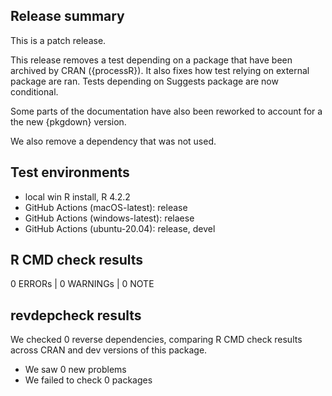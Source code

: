 ## Release summary

This is a patch release. 

This release removes a test depending on a package that have been archived by
CRAN ({processR}). It also fixes how test relying on external package are ran.
Tests depending on Suggests package are now conditional.

Some parts of the documentation have also been reworked to account for a the new
{pkgdown} version.

We also remove a dependency that was not used.

## Test environments
* local win R install, R 4.2.2
* GitHub Actions (macOS-latest): release
* GitHub Actions (windows-latest): relaese
* GitHub Actions (ubuntu-20.04): release, devel

## R CMD check results

0 ERRORs | 0 WARNINGs | 0 NOTE

## revdepcheck results

We checked 0 reverse dependencies, comparing R CMD check results across CRAN and
dev versions of this package.

 * We saw 0 new problems
 * We failed to check 0 packages
